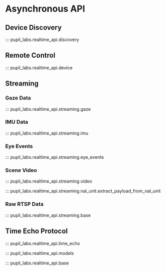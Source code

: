 # Asynchronous API

## Device Discovery

::: pupil_labs.realtime_api.discovery

## Remote Control

::: pupil_labs.realtime_api.device

## Streaming

### Gaze Data

::: pupil_labs.realtime_api.streaming.gaze

### IMU Data

::: pupil_labs.realtime_api.streaming.imu

### Eye Events

::: pupil_labs.realtime_api.streaming.eye_events

### Scene Video

::: pupil_labs.realtime_api.streaming.video

::: pupil_labs.realtime_api.streaming.nal_unit.extract_payload_from_nal_unit

### Raw RTSP Data

::: pupil_labs.realtime_api.streaming.base

## Time Echo Protocol

::: pupil_labs.realtime_api.time_echo

::: pupil_labs.realtime_api.models

::: pupil_labs.realtime_api.base

